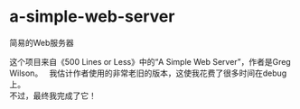 # a-simple-web-server
简易的Web服务器

这个项目来自《500 Lines or Less》中的“A Simple Web Server”，作者是Greg Wilson。  
我估计作者使用的非常老旧的版本，这使我花费了很多时间在debug上。  
不过，最终我完成了它！
